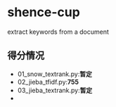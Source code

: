 # shence-cup

extract keywords from a document

## 得分情况

- 01_snow_textrank.py:**暂定**
- 02_jieba_tfidf.py:**755**
- 03_jieba_textrank.py:**暂定**
- 
